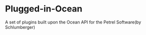 Plugged-in-Ocean
================

A set of plugins built upon the Ocean API for the Petrel Software(by Schlumberger)